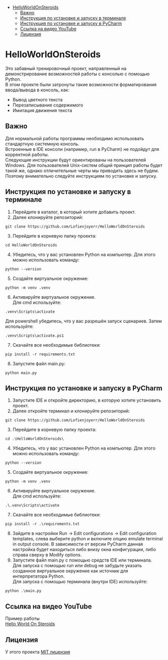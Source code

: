 - [HelloWorldOnSteroids](#helloworldonsteroids)
   * [Важно](#important)
   * [Инструкция по установке и запуску в терминале](#terminal-instruction)
   * [Инструкция по установке и запуску в PyCharm](#pycharm-instruction)
   * [Ссылка на видео YouTube](#youtube-video)
   * [Лицензия](#license)

<!-- TOC --><a name="helloworldonsteroids"></a>
# HelloWorldOnSteroids
Это забавный тренировочный проект, направленный на демонстрирование возможностей работы с консолью с помощью Python.\
В этом проекте были затронуты такие возможности форматирования ввода/вывода в консоль, как:
- Вывод цветного текста
- Перезаписывание содержимого
- Имитация движения текста

<!-- TOC --><a name="important"></a>
## Важно
Для нормальной работы программы необходимо использовать стандартную системную консоль.\
Встроенные в IDE консоли (например, run в PyCharm) не подойдут для корректной работы.\
Следующие инструкции будут ориентированы на пользователей Windows. Для пользователей Unix-систем общий принцип работы будет такой же, однако отличительные черты мы приводить здесь не будем.\
Поэтому внимательно следуйте инструкциям по установке и запуску.

<!-- TOC --><a name="terminal-instruction"></a>
## Инструкция по установке и запуску в терминале
1. Перейдите в каталог, в который хотите добавить проект.
2. Далее клонируйте репозиторий:
```commandline
git clone https://github.com/Lofienjoyerr/HelloWorldOnSteroids
```
3. Перейдите в корневую папку проекта:
```commandline
cd HelloWorldOnSteroids
```
4. Убедитесь, что у вас установлен Python на компьютер. Для этого можно использовать команду:
```commandline
python --version
```
5. Создайте виртуальное окружение:
```commandline
python -m venv .venv
```
6. Активируйте виртуальное окружение.\
Для cmd используйте:
```commandline
.venv\Scripts\activate
```
Для powershell убедитесь, что у вас разрешён запуск сценариев. Затем используйте:
```commandline
.venv\Scripts\activate.ps1
```
7. Скачайте все необходимые библиотеки:
```commandline
pip install -r requirements.txt
```
8. Запустите файл main.py:
```commandline
python main.py
```

<!-- TOC --><a name="pycharm-instruction"></a>
## Инструкция по установке и запуску в PyCharm
1. Запустите IDE и откройте директорию, в которую хотите установить проект.
2. Далее откройте терминал и клонируйте репозиторий:
```commandline
git clone https://github.com/Lofienjoyerr/HelloWorldOnSteroids
```
3. Перейдите в корневую папку проекта:
```commandline
cd .\HelloWorldOnSteroids\
```
4. Убедитесь, что у вас установлен Python на компьютер. Для этого можно использовать команду:
```commandline
python --version
```
5. Создайте виртуальное окружение:
```commandline
python -m venv .venv
```
6. Активируйте виртуальное окружение.\
Для cmd используйте:
```commandline
.\.venv\Scripts\activate
```
7. Скачайте все необходимые библиотеки:
```commandline
pip install -r .\requirements.txt
```
8. Зайдите в настройки Run -> Edit configurations -> Edit configuration templates, слева выберите python и включите опцию emulate terminal in output console. В зависимости от версии PyCharm данная настройка будет находиться либо внизу окна конфигурации, либо справа сверху в Modify options.
9. Запустите файл main.py с помощью средств IDE или терминала.\
Для запуска с помощью run или debug не забудьте указать созданное виртуальное окружение как источник для интерпретатора Python.\
Для запуска с помощью терминала (внутри IDE) используйте:
```commandline
python .\main.py 
```

<!-- TOC --><a name="youtube-video"></a>
## Ссылка на видео YouTube
Пример работы\
[Hello World On Steroids](https://www.youtube.com/watch?v=h_UY4yDQ6ws)

<!-- TOC --><a name="license"></a>
## Лицензия
У этого проекта [MIT лицензия](https://github.com/Lofienjoyerr/HelloWorldOnSteroids/blob/main/LICENSE)
